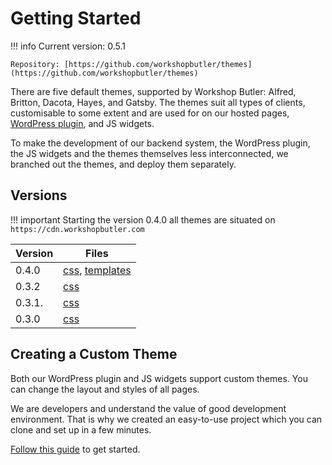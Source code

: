 # Getting Started

!!! info
    Current version: 0.5.1

    Repository: [https://github.com/workshopbutler/themes](https://github.com/workshopbutler/themes)

There are five default themes, supported by Workshop Butler: Alfred, Britton,
Dacota, Hayes, and Gatsby. The themes suit all types of clients, customisable to
some extent and are used for on our hosted pages, [WordPress plugin](../wordpress/index.md),
and JS widgets.

To make the development of our backend system, the WordPress plugin, the JS widgets and
the themes themselves less interconnected, we branched out the themes, and deploy them
separately.

## Versions

!!! important
    Starting the version 0.4.0 all themes are situated on `https://cdn.workshopbutler.com`

| Version | Files |
| ------- | ----- |
| 0.4.0   | [css](https://cdn.workshopbutler.com/styles.0.4.0.min.css),  [templates](https://cdn.workshopbutler.com/templates.0.4.0.js) |
| 0.3.2   | [css](https://integrations.workshopbutler.com/themes.0.3.2.min.css) |
| 0.3.1.  | [css](https://integrations.workshopbutler.com/themes.0.3.1.min.css) |
| 0.3.0   | [css](https://integrations.workshopbutler.com/themes.0.3.1.min.css) |

## Creating a Custom Theme
Both our WordPress plugin and JS widgets support custom themes. You can
change the layout and styles of all pages.

We are developers and understand the value of good development environment. That is why
we created an easy-to-use project which you can clone and set up in a few minutes.

[Follow this guide](custom-theme.md) to get started.
